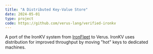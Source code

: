 ```yaml
---
title: "A Distributed Key-Value Store"
date: 2024-05-01
type: project
code: https://github.com/verus-lang/verified-ironkv
---
```


A port of the IronKV system from [IronFleet](https://github.com/microsoft/Ironclad/tree/main/ironfleet) to Verus.  IronKV uses distribution for improved throughput by moving "hot" keys to dedicated machines.
